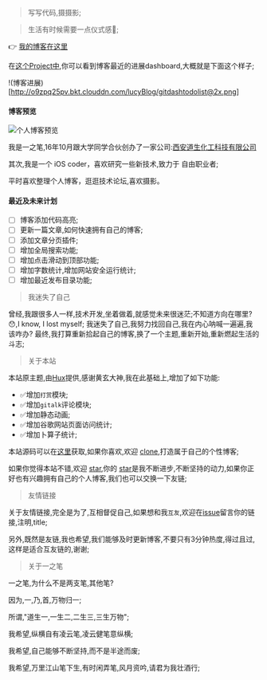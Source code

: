 > 写写代码,摄摄影;

> 生活有时候需要一点仪式感💪;

👉 [我的博客在这里](https://yizibi.github.io/)

在[这个Project中](https://github.com/yizibi/yizibi.github.io/projects/1),你可以看到博客最近的进展dashboard,大概就是下面这个样子;

!(博客进展)[http://o9zpq25pv.bkt.clouddn.com/lucyBlog/gitdashtodolist@2x.png]

#### 博客预览

![个人博客预览](http://o9zpq25pv.bkt.clouddn.com/lucyBlog/blogPreview.gif)

我是一之笔,16年10月跟大学同学合伙创办了一家公司:[西安道生化工科技有限公司](https://www.6chemical.com/)

其次,我是一个 iOS coder，喜欢研究一些新技术,致力于 自由职业者;

平时喜欢整理个人博客，逛逛技术论坛,喜欢摄影。

#### 最近及未来计划

- [ ] 博客添加代码高亮;
- [ ] 更新一篇文章,如何快速拥有自己的博客;
- [ ] 添加文章分页插件;
- [ ] 增加全局搜索功能;
- [ ] 增加点击滑动到顶部功能;
- [ ] 增加字数统计,增加网站安全运行统计;
- [ ] 增加最近发布目录功能;

> 我迷失了自己

曾经,我跟很多人一样,技术开发,坐着做着,就感觉未来很迷茫;不知道方向在哪里? 😯,I know, I lost myself;
我迷失了自己,我努力找回自己,我在内心呐喊一遍遍,我该咋办?
最终,我打算重新拾起自己的博客,换了一个主题,重新开始,重新燃起生活的斗志;


> 关于本站

本站原主题,由[Hux](https://github.com/Huxpro/huxpro.github.io)提供,感谢黄玄大神,我在此基础上,增加了如下功能:

* ✅增加`打赏`模块;
* ✅增加`gitalk`评论模块;
* ✅增加静态动画;
* ✅增加谷歌网站页面访问统计;
* ✅增加卜算子统计;

本站源码可以在[这里](https://github.com/yizibi/yizibi.github.io)获取,如果你喜欢,欢迎 [clone]((https://github.com/yizibi/yizibi.github.io)),打造属于自己的个性博客;

如果你觉得本站不错,欢迎 [star](https://github.com/yizibi/yizibi.github.io),你的 [star](https://github.com/yizibi/yizibi.github.io)是我不断进步,不断坚持的动力,如果你正好也有兴趣拥有自己的个人博客,我们也可以交换一下友链;


> 友情链接

关于友情链接,完全是为了,互相督促自己,如果想和我`互友`,欢迎在[issue](https://github.com/yizibi/yizibi.github.io/issues)留言你的链接,注明,title;

另外,既然是友链,我也希望,我们能够及时更新博客,不要只有3分钟热度,得过且过,这样是适合互友链的,谢谢;


> 关于一之笔


一之笔,为什么不是两支笔,其他笔?

因为,一,乃,首,万物归一;

所谓,"道生一,一生二,二生三,三生万物";

我希望,纵横自有凌云笔,凌云健笔意纵横;

我希望,自己能够不断坚持,而不是半途而废;

我希望,万里江山笔下生,有时闲弄笔,风月资吟,请君为我壮酒行;


